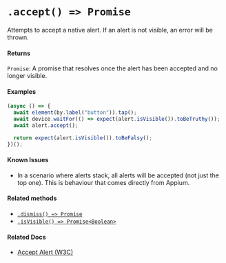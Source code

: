 # `.accept() => Promise`

Attempts to accept a native alert. If an alert is not visible, an error will be thrown.

#### Returns

`Promise`: A promise that resolves once the alert has been accepted and no longer visible.

#### Examples

```javascript
(async () => {
  await element(by.label("button")).tap();
  await device.waitFor(() => expect(alert.isVisible()).toBeTruthy());
  await alert.accept();

  return expect(alert.isVisible()).toBeFalsy();
})();
```

#### Known Issues

- In a scenario where alerts stack, all alerts will be accepted (not just the top one). This is behaviour that comes directly from Appium.

#### Related methods

- [`.dismiss() => Promise`](./dismiss.md)
- [`.isVisible() => Promise<Boolean>`](./isVisible.md)

#### Related Docs

- [Accept Alert (W3C)](https://www.w3.org/TR/webdriver/#accept-alert)